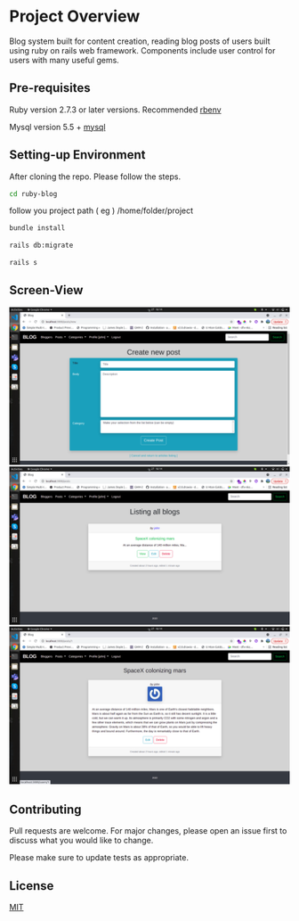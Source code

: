 # Project Overview

Blog system built for content creation, reading blog posts of users built using ruby on rails web framework. Components include user control for users with many useful gems.

## Pre-requisites

Ruby version 2.7.3 or later versions. Recommended [rbenv](https://github.com/rbenv/rbenv#installation)

Mysql version 5.5 + [mysql](https://dev.mysql.com/downloads/mysql/)

## Setting-up Environment

 After cloning the repo. Please follow the steps.

```bash
cd ruby-blog
```
follow you project path ( eg ) /home/folder/project 

```bash
bundle install
```
```bash
rails db:migrate
```
```bash
rails s
```

## Screen-View
![Alt text](public/screenshots/one.png?raw=true "Title")![Alt text](public/screenshots/two.png?raw=true "Title")![Alt text](public/screenshots/three.png?raw=true "Title")



## Contributing
Pull requests are welcome. For major changes, please open an issue first to discuss what you would like to change.

Please make sure to update tests as appropriate.

## License
[MIT](https://choosealicense.com/licenses/mit/)

